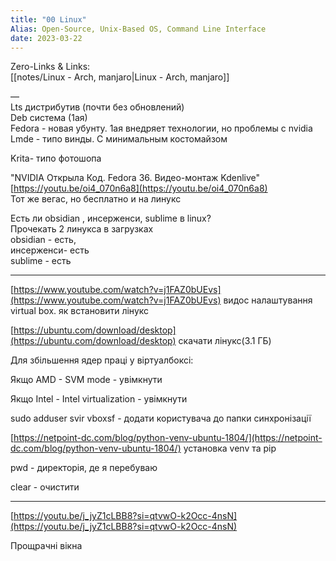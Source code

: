 ```yaml
---
title: "00 Linux"
Alias: Open-Source, Unix-Based OS, Command Line Interface
date: 2023-03-22  
---
```

Zero-Links & Links:  
[[notes/Linux - Arch, manjaro|Linux - Arch, manjaro]]

—  
Lts дистрибутив (почти без обновлений)  
Deb система (1ая)  
Fedora - новая убунту. 1ая внедряет технологии, но проблемы с nvidia  
Lmde - типо винды. С минимальным костомайзом
  
  
Krita- типо фотошопа

"NVIDIA Открыла Код. Fedora 36. Видео-монтаж Kdenlive"  
[https://youtu.be/oi4_070n6a8](https://youtu.be/oi4_070n6a8)  
Тот же вегас, но бесплатно и на линукс


Есть ли obsidian , инсерженси, sublime в linux?  
Прочекать 2 линукса в загрузках  
obsidian - есть,  
инсерженси- есть  
sublime - есть

---

[https://www.youtube.com/watch?v=j1FAZ0bUEvs](https://www.youtube.com/watch?v=j1FAZ0bUEvs) видос налаштування virtual box. як встановити лінукс

[https://ubuntu.com/download/desktop](https://ubuntu.com/download/desktop) скачати лінукс(3.1 ГБ)

Для збільшення ядер праці у віртуалбоксі:

Якщо AMD - SVM mode - увімкнути

Якщо Intel - Intel virtualization - увімкнути

sudo adduser svir vboxsf - додати користувача до папки синхронізації

[https://netpoint-dc.com/blog/python-venv-ubuntu-1804/](https://netpoint-dc.com/blog/python-venv-ubuntu-1804/) установка venv та pip

pwd - директорія, де я перебуваю

clear - очистити

---

[https://youtu.be/j_jyZ1cLBB8?si=qtvwO-k2Occ-4nsN](https://youtu.be/j_jyZ1cLBB8?si=qtvwO-k2Occ-4nsN)

Прощрачні вікна